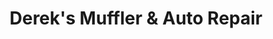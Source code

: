 ---
title: "Derek's Muffler & Auto Repair"
url: /marion/dereks-muffler-und-auto-repair/
shop: Autowerkstatt
---